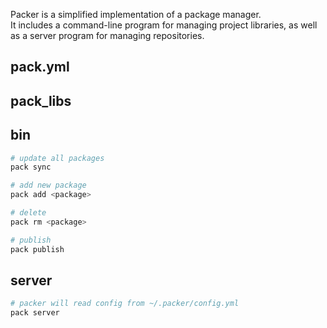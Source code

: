 Packer is a simplified implementation of a package manager.  
It includes a command-line program for managing project libraries, as well as a server program for managing repositories.  

## pack.yml

## pack_libs

## bin

```bash
# update all packages
pack sync

# add new package
pack add <package>

# delete
pack rm <package>

# publish
pack publish
```

## server
```bash
# packer will read config from ~/.packer/config.yml
pack server
```